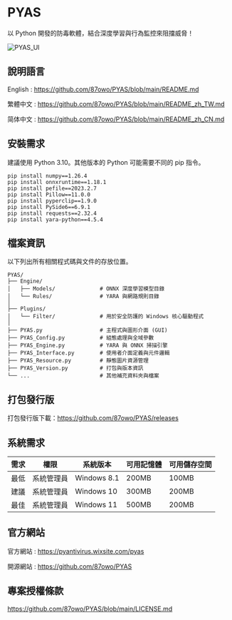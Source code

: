# PYAS

以 Python 開發的防毒軟體，結合深度學習與行為監控來阻擋威脅！

![PYAS_UI](https://github.com/user-attachments/assets/68765836-7272-482f-b8cd-d8ba728d88ab)

## 說明語言

English : https://github.com/87owo/PYAS/blob/main/README.md

繁體中文 : https://github.com/87owo/PYAS/blob/main/README_zh_TW.md

简体中文 : https://github.com/87owo/PYAS/blob/main/README_zh_CN.md

## 安裝需求

建議使用 Python 3.10。其他版本的 Python 可能需要不同的 pip 指令。

```
pip install numpy==1.26.4
pip install onnxruntime==1.18.1
pip install pefile==2023.2.7
pip install Pillow==11.0.0
pip install pyperclip==1.9.0
pip install PySide6==6.9.1
pip install requests==2.32.4
pip install yara-python==4.5.4
```

## 檔案資訊

以下列出所有相關程式碼與文件的存放位置。

```
PYAS/
├── Engine/
│   ├── Models/              # ONNX 深度學習模型目錄
│   └── Rules/               # YARA 與網路規則目錄
│
├── Plugins/
│   └── Filter/              # 用於安全防護的 Windows 核心驅動程式
│
├── PYAS.py                  # 主程式與圖形介面 (GUI)
├── PYAS_Config.py           # 組態處理與全域參數
├── PYAS_Engine.py           # YARA 與 ONNX 掃描引擎
├── PYAS_Interface.py        # 使用者介面定義與元件邏輯
├── PYAS_Resource.py         # 靜態圖片資源管理
├── PYAS_Version.py          # 打包與版本資訊
└── ...                      # 其他補充資料夾與檔案
```

## 打包發行版

打包發行版下載：https://github.com/87owo/PYAS/releases

## 系統需求

| 需求 | 權限    | 系統版本        | 可用記憶體 | 可用儲存空間 |
| -- | ----- | ----------- | ----- | ------ |
| 最低 | 系統管理員 | Windows 8.1 | 200MB | 100MB  |
| 建議 | 系統管理員 | Windows 10  | 300MB | 200MB  |
| 最佳 | 系統管理員 | Windows 11  | 500MB | 200MB  |

## 官方網站

官方網站 : https://pyantivirus.wixsite.com/pyas

開源網站 : https://github.com/87owo/PYAS

## 專案授權條款

https://github.com/87owo/PYAS/blob/main/LICENSE.md
